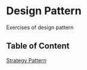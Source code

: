 # Design Pattern
Exercises of design pattern

## Table of Content
[Strategy Pattern](DesignPattern/strategy_pattern/README.md)
